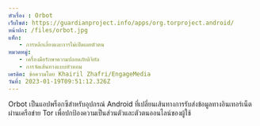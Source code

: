 ```yaml
---
หัวเรื่อง : Orbot
เว็บไซต์: https://guardianproject.info/apps/org.torproject.android/
หน้าปก: /files/orbot.jpg
แท็ก:
   - การหลีกเลี่ยงและการไม่เปิดเผยตัวตน
หมวดหมู่:
   - เครื่องมือรักษาความปลอดภัยดิจิทัล
   - การจัดเส้นทางแบบหัวหอม
เครดิต: ข้อความโดย Khairil Zhafri/EngageMedia
วันที่: 2023-01-19T09:51:12.326Z
---
```

Orbot เป็นแอปพร็อกซีสำหรับอุปกรณ์ Android ที่เปลี่ยนเส้นทางการรับส่งข้อมูลทางอินเทอร์เน็ตผ่านเครือข่าย Tor เพื่อปกป้องความเป็นส่วนตัวและตัวตนออนไลน์ของผู้ใช้
